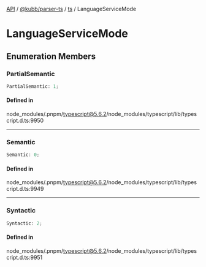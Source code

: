 [API](../../../../../packages.md) / [@kubb/parser-ts](../../../index.md) / [ts](../index.md) / LanguageServiceMode

# LanguageServiceMode

## Enumeration Members

### PartialSemantic

```ts
PartialSemantic: 1;
```

#### Defined in

node\_modules/.pnpm/typescript@5.6.2/node\_modules/typescript/lib/typescript.d.ts:9950

***

### Semantic

```ts
Semantic: 0;
```

#### Defined in

node\_modules/.pnpm/typescript@5.6.2/node\_modules/typescript/lib/typescript.d.ts:9949

***

### Syntactic

```ts
Syntactic: 2;
```

#### Defined in

node\_modules/.pnpm/typescript@5.6.2/node\_modules/typescript/lib/typescript.d.ts:9951
